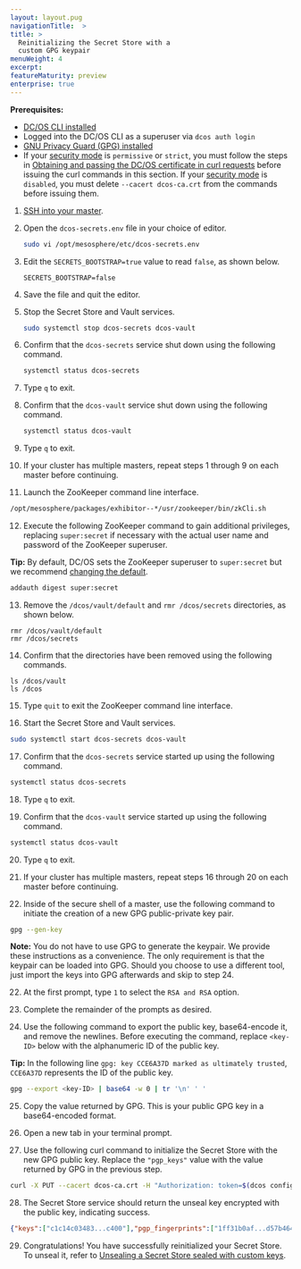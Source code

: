```yaml
---
layout: layout.pug
navigationTitle:  >
title: >
  Reinitializing the Secret Store with a
  custom GPG keypair
menuWeight: 4
excerpt:
featureMaturity: preview
enterprise: true
---
```


**Prerequisites:**

- [DC/OS CLI installed](/1.8/usage/cli/install/)
- Logged into the DC/OS CLI as a superuser via `dcos auth login`
- [GNU Privacy Guard (GPG) installed](http://brewformulas.org/Gnupg)
- If your [security mode](/1.8/administration/installing/ent/custom/configuration-parameters/#security) is `permissive` or `strict`, you must follow the steps in [Obtaining and passing the DC/OS certificate in curl requests](/1.8/administration/tls-ssl/get-cert/) before issuing the curl commands in this section. If your [security mode](/1.8/administration/installing/ent/custom/configuration-parameters/#security) is `disabled`, you must delete `--cacert dcos-ca.crt` from the commands before issuing them.

1. [SSH into your master](/1.8/administration/access-node/sshcluster/).

2. Open the `dcos-secrets.env` file in your choice of editor.

   ```bash
   sudo vi /opt/mesosphere/etc/dcos-secrets.env
   ```

3. Edit the `SECRETS_BOOTSTRAP=true` value to read `false`, as shown below.

   ```
   SECRETS_BOOTSTRAP=false
   ```

4. Save the file and quit the editor.

5. Stop the Secret Store and Vault services.

   ```bash
   sudo systemctl stop dcos-secrets dcos-vault
   ```

6. Confirm that the `dcos-secrets` service shut down using the following command.

   ```bash
   systemctl status dcos-secrets
   ```

7. Type `q` to exit.

8. Confirm that the `dcos-vault` service shut down using the following command.

   ```bash
   systemctl status dcos-vault
   ```
9. Type `q` to exit.

10. If your cluster has multiple masters, repeat steps 1 through 9 on each master before continuing.

11. Launch the ZooKeeper command line interface.

   ```bash
   /opt/mesosphere/packages/exhibitor--*/usr/zookeeper/bin/zkCli.sh
   ```

12. Execute the following ZooKeeper command to gain additional privileges, replacing `super:secret` if necessary with the actual user name and password of the ZooKeeper superuser.

   **Tip:** By default, DC/OS sets the ZooKeeper superuser to `super:secret` but we recommend [changing the default](/1.8/administration/installing/ent/custom/configuration-parameters/).

   ```bash
   addauth digest super:secret
   ```

13. Remove the `/dcos/vault/default` and `rmr /dcos/secrets` directories, as shown below.

   ```
   rmr /dcos/vault/default
   rmr /dcos/secrets
   ```

14. Confirm that the directories have been removed using the following commands.

   ```
   ls /dcos/vault
   ls /dcos
   ```

15. Type `quit` to exit the ZooKeeper command line interface.

16. Start the Secret Store and Vault services.

   ```bash
   sudo systemctl start dcos-secrets dcos-vault
   ```

17. Confirm that the `dcos-secrets` service started up using the following command.

   ```bash
   systemctl status dcos-secrets
   ```

18. Type `q` to exit.

19. Confirm that the `dcos-vault` service started up using the following command.

   ```bash
   systemctl status dcos-vault
   ```

20. Type `q` to exit.

21. If your cluster has multiple masters, repeat steps 16 through 20 on each master before continuing.

21. Inside of the secure shell of a master, use the following command to initiate the creation of a new GPG public-private key pair.

   ```bash
   gpg --gen-key
   ```

   **Note:** You do not have to use GPG to generate the keypair. We provide these instructions as a convenience. The only requirement is that the keypair can be loaded into GPG. Should you choose to use a different tool, just import the keys into GPG afterwards and skip to step 24.

22. At the first prompt, type `1` to select the `RSA and RSA` option.

23. Complete the remainder of the prompts as desired.

24. Use the following command to export the public key, base64-encode it, and remove the newlines. Before executing the command, replace `<key-ID>` below with the alphanumeric ID of the public key.

   **Tip:** In the following line `gpg: key CCE6A37D marked as ultimately trusted`, `CCE6A37D` represents the ID of the public key.

   ```bash
   gpg --export <key-ID> | base64 -w 0 | tr '\n' ' '
   ```

25. Copy the value returned by GPG. This is your public GPG key in a base64-encoded format.

26. Open a new tab in your terminal prompt.

27. Use the following curl command to initialize the Secret Store with the new GPG public key. Replace the `"pgp_keys"` value with the value returned by GPG in the previous step.

   ```bash
   curl -X PUT --cacert dcos-ca.crt -H "Authorization: token=$(dcos config show core.dcos_acs_token)" -d '{"shares":1,"threshold":1,"pgp_keys":["mQIN...xQPE="]}' $(dcos config show core.dcos_url)/secrets/v1/init/default -H 'Content-Type: application/json'
   ```

28. The Secret Store service should return the unseal key encrypted with the public key, indicating success.

   ```json
   {"keys":["c1c14c03483...c400"],"pgp_fingerprints":["1ff31b0af...d57b464df4"],"root_token":"da8e3b55-8719-4594-5378-4a9f3498387f"}
   ```

29. Congratulations! You have successfully reinitialized your Secret Store. To unseal it, refer to [Unsealing a Secret Store sealed with custom keys](/1.8/administration/secrets/unseal-store/#unseal-cust-keys).
